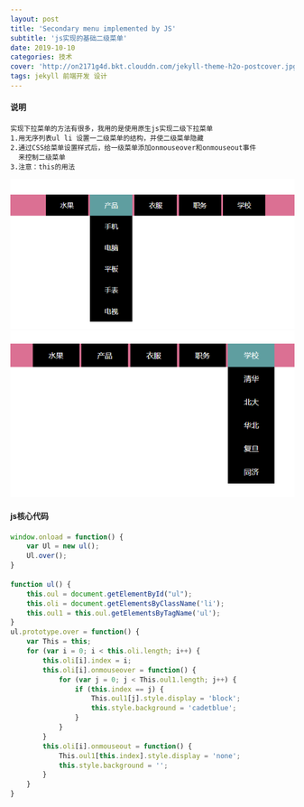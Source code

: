 ```yaml
---
layout: post
title: 'Secondary menu implemented by JS'
subtitle: 'js实现的基础二级菜单'
date: 2019-10-10
categories: 技术
cover: 'http://on2171g4d.bkt.clouddn.com/jekyll-theme-h2o-postcover.jpg'
tags: jekyll 前端开发 设计
---
```

#### 说明
    实现下拉菜单的方法有很多，我用的是使用原生js实现二级下拉菜单
    1.用无序列表ul li 设置一二级菜单的结构，并使二级菜单隐藏
    2.通过CSS给菜单设置样式后，给一级菜单添加onmouseover和onmouseout事件
      来控制二级菜单
    3.注意：this的用法

![](../images/two1.png)
![](../images/two2.png)

#### js核心代码

``` js
window.onload = function() {
    var Ul = new ul();
    Ul.over();
}

function ul() {
    this.oul = document.getElementById("ul");
    this.oli = document.getElementsByClassName('li');
    this.oul1 = this.oul.getElementsByTagName('ul');
}
ul.prototype.over = function() {
    var This = this;
    for (var i = 0; i < this.oli.length; i++) {
        this.oli[i].index = i;
        this.oli[i].onmouseover = function() {
            for (var j = 0; j < This.oul1.length; j++) {
                if (this.index == j) {
                    This.oul1[j].style.display = 'block';
                    this.style.background = 'cadetblue';
                }
            }
        }
        this.oli[i].onmouseout = function() {
            This.oul1[this.index].style.display = 'none';
            this.style.background = '';
        }
    }
}
```

